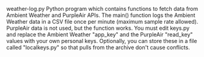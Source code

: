 weather-log.py
Python program which contains functions to fetch data from Ambient Weather and
PurpleAir APIs. The main() function logs the Ambient Weather data in a CSV file
once per minute (maximum sample rate allowed). PurpleAir data is not used, but
the function works. You must edit keys.py and replace the Ambient Weather
"app_key" and the PurpleAir "read_key" values with your own personal keys.
Optionally, you can store these in a file called "localkeys.py" so that pulls
from the archive don't cause conflicts.
